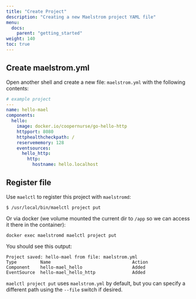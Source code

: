 ```yaml
---
title: "Create Project"
description: "Creating a new Maelstrom project YAML file"
menu:
  docs:
    parent: "getting_started"
weight: 140
toc: true
---
```


## Create maelstrom.yml

Open another shell and create a new file: `maelstrom.yml` with the following contents:

```yaml
# example project
---
name: hello-mael
components:
  hello:
    image: docker.io/coopernurse/go-hello-http
    httpport: 8080
    httphealthcheckpath: /
    reservememory: 128
    eventsources:
      hello_http:
        http:
          hostname: hello.localhost
```

## Register file

Use `maelctl` to register this project with `maelstromd`:

```
$ /usr/local/bin/maelctl project put
```

Or via docker (we volume mounted the current dir to `/app` so we can access it there in the container):

```
docker exec maelstromd maelctl project put
```

You should see this output:

```
Project saved: hello-mael from file: maelstrom.yml
Type         Name                               Action
Component    hello-mael_hello                   Added
EventSource  hello-mael_hello_http              Added
```

`maelctl project put` uses `maelstrom.yml` by default, but you can specify a different
path using the `--file` switch if desired.
